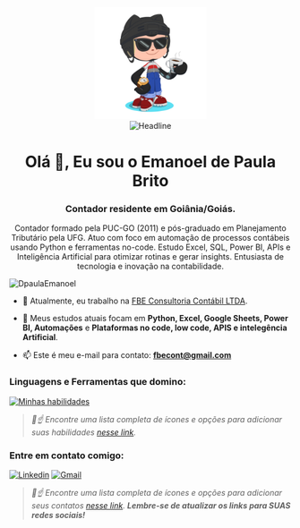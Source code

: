 <div align=center>
    <img src="https://raw.githubusercontent.com/AhmedFathyDev/AhmedFathyDev/main/GitHub.png" alt="GitHub Octocat Drinking a Cup of Coffee" height="200">
</div>
<div align=center>
    <img src="https://readme-typing-svg.herokuapp.com?color=%236FDA44&size=32&center=true&vCenter=true&width=600&height=50&lines=Front-End+Engineer;Bacharel+Ciência+da+Computação;Pós-Graduando+em+Front-End;" alt="Headline" />
</div>

<h1 align="center">Olá 👋, Eu sou o Emanoel de Paula Brito</h1>
<h3 align="center">Contador residente em Goiânia/Goiás.</h3>
<p align="center">Contador formado pela PUC-GO (2011) e pós-graduado em Planejamento Tributário pela UFG. Atuo com foco em automação de processos contábeis usando Python e ferramentas no-code. Estudo Excel, SQL, Power BI, APIs e Inteligência Artificial para otimizar rotinas e gerar insights. Entusiasta de tecnologia e inovação na contabilidade.</p>

<p align="left"> <img src="https://komarev.com/ghpvc/?username=manualdofront&label=Visualizações%20no%20perfil&color=0e75b6&style=flat" alt="DpaulaEmanoel" /> </p>



- 🔭 Atualmente, eu trabalho na [FBE Consultoria Contábil LTDA](https://consultoriacontabilfbe.com.br/).

- 🌱 Meus estudos atuais focam em **Python, Excel, Google Sheets, Power BI, Automações** e **Plataformas no code, low code, APIS e intelegência Artificial**.

- 📫 Este é meu e-mail para contato: **fbecont@gmail.com**


<h3 align="left">Linguagens e Ferramentas que domino:</h3>

[![Minhas habilidades](https://skillicons.dev/icons?i=js,html,css,angular)]()

> _🚨☝️ Encontre uma lista completa de ícones e opções para adicionar suas habilidades [nesse link](https://github.com/tandpfun/skill-icons?tab=readme-ov-file#icons-list)._


<h3 align="left">Entre em contato comigo:</h3>

[![Linkedin](https://skillicons.dev/icons?i=linkedin)](https://www.linkedin.com/in/manualdofront/)
[![Gmail](https://skillicons.dev/icons?i=gmail)](mailto:contatomanualdofront@gmail.com)

> _🚨☝️ Encontre uma lista completa de ícones e opções para adicionar seus contatos [nesse link](https://github.com/tandpfun/skill-icons?tab=readme-ov-file#icons-list). **Lembre-se de atualizar os links para SUAS redes sociais!**_
